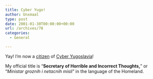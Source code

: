 ```yaml
---
title: Cyber Yugo!
author: Unxmaal
type: post
date: 2001-01-30T00:00:00+00:00
url: /archives/78
categories:
  - General

---
```

Yay! I&#8217;m now a [citizen][1] of <A HREF="http://www.juga.com/">Cyber Yugoslavia</A>! 

My official title is &#8220;**Secretary of Horrible and Incorrect Thoughts,**&#8221; or &#8220;_Ministar groznih i netacnih misli_&#8221; in the language of the Homeland.

 [1]: http://www.juga.com/idcard.asp?id=20704
